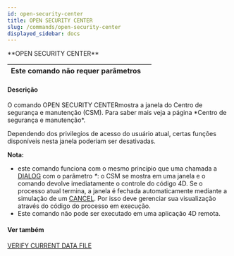 ```yaml
---
id: open-security-center
title: OPEN SECURITY CENTER
slug: /commands/open-security-center
displayed_sidebar: docs
---
```


<!--REF #_command_.OPEN SECURITY CENTER.Syntax-->**OPEN SECURITY CENTER**<!-- END REF-->
<!--REF #_command_.OPEN SECURITY CENTER.Params-->
| Este comando não requer parâmetros |  |
| --- | --- |

<!-- END REF-->

#### Descrição 

<!--REF #_command_.OPEN SECURITY CENTER.Summary-->O comando OPEN SECURITY CENTERmostra a janela do Centro de segurança e manutenção (CSM).<!-- END REF--> Para saber mais veja a página *Centro de segurança e manutenção*.   
  
Dependendo dos privilegios de acesso do usuário atual, certas funções disponíveis nesta janela poderiam ser desativadas.

**Nota:** 

* este comando funciona com o mesmo princípio que uma chamada a [DIALOG](dialog.md) com o parâmetro *\**: o CSM se mostra em uma janela e o comando devolve imediatamente o controle do código 4D. Se o processo atual termina, a janela é fechada automaticamente mediante a simulação de um [CANCEL](cancel.md). Por isso deve gerenciar sua visualização através do código do processo em execução.
* Este comando não pode ser executado em uma aplicação 4D remota.

#### Ver também 

[VERIFY CURRENT DATA FILE](verify-current-data-file.md)  